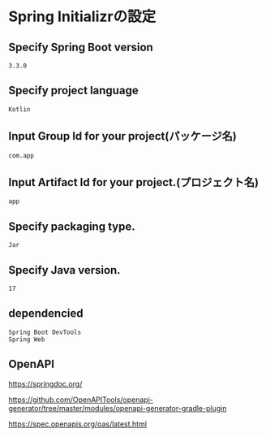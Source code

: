 # Spring Initializrの設定

## Specify Spring Boot version

```
3.3.0
```

## Specify project language

```
Kotlin
```

## Input Group Id for your project(パッケージ名)

```
com.app
```

## Input Artifact Id for your project.(プロジェクト名)

```
app
```

## Specify packaging type.

```
Jar
```

## Specify Java version.

```
17
```

## dependencied

```
Spring Boot DevTools
Spring Web
```

## OpenAPI

https://springdoc.org/

https://github.com/OpenAPITools/openapi-generator/tree/master/modules/openapi-generator-gradle-plugin

https://spec.openapis.org/oas/latest.html